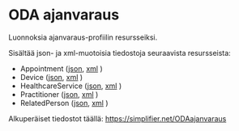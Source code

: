 
# ODA ajanvaraus

Luonnoksia ajanvaraus-profiilin resursseiksi.

Sisältää json- ja xml-muotoisia tiedostoja seuraavista resursseista:

* Appointment ([json](Appointment/ODAAppointment.json), [xml](Appointment/ODAAppointment.xml) )
* Device  ([json](Appointment/ODADevice.json), [xml](Appointment/ODADevice.xml) )
* HealthcareService  ([json](Appointment/ODAHealthcareService.json), [xml](Appointment/ODAHealthcareService.xml) )
* Practitioner  ([json](Appointment/ODAPractitioner.json), [xml](Appointment/ODAPractitioner.xml) )
* RelatedPerson  ([json](Appointment/ODARelatedPerson3.json), [xml](Appointment/ODARelatedPerson.xml) )

Alkuperäiset tiedostot täällä:
https://simplifier.net/ODAajanvaraus
